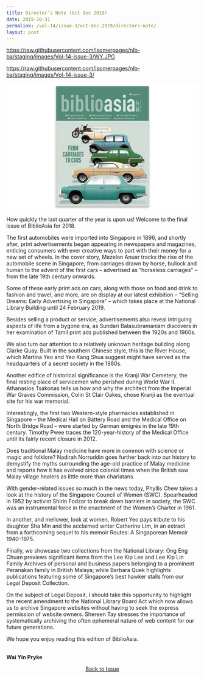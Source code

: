 ```yaml
---
title: Director’s Note (Oct-Dec 2019)
date: 2019-10-31
permalink: /vol-14/issue-3/oct-dec-2019/directors-note/
layout: post
---
```

https://raw.githubusercontent.com/isomerpages/nlb-ba/staging/images/Vol-14-issue-3/WY.JPG

https://raw.githubusercontent.com/isomerpages/nlb-ba/staging/images/Vol-14-issue-3/

<img src="/images/Vol-14-issue-3/vol14_iss3.JPG">

How quickly the last quarter of the year is upon us! Welcome to the final issue of BiblioAsia for 2018.

The first automobiles were imported into Singapore in 1896, and shortly after, print advertisements began appearing in newspapers and magazines, enticing consumers with ever creative ways to part with their money for a new set of wheels. In the cover story, Mazelan Anuar tracks the rise of the automobile scene in Singapore, from carriages drawn by horse, bullock and human to the advent of the first cars – advertised as “horseless carriages” – from the late 19th century onwards.

Some of these early print ads on cars, along with those on food and drink to fashion and travel, and more, are on display at our latest exhibition – “Selling Dreams: Early Advertising in Singapore” – which takes place at the National Library Building until 24 February 2019.

Besides selling a product or service, advertisements also reveal intriguing aspects of life from a bygone era, as Sundari Balasubramaniam discovers in her examination of Tamil print ads published between the 1920s and 1960s.

We also turn our attention to a relatively unknown heritage building along Clarke Quay. Built in the southern Chinese style, this is the River House, which Martina Yeo and Yeo Kang Shua suggest might have served as the headquarters of a secret society in the 1880s.

Another edifice of historical significance is the Kranji War Cemetery, the final resting place of servicemen who perished during World War II. Athanasios Tsakonas tells us how and why the architect from the Imperial War Graves Commission, Colin St Clair Oakes, chose Kranji as the eventual site for his war memorial.

Interestingly, the first two Western-style pharmacies established in Singapore – the Medical Hall on Battery Road and the Medical Office on North Bridge Road – were started by German émigrés in the late 19th century. Timothy Pwee traces the 120-year-history of the Medical Office until its fairly recent closure in 2012.

Does traditional Malay medicine have more in common with science or magic and folklore? Nadirah Norruddin goes further back into our history to demystify the myths surrounding the age-old practice of Malay medicine and reports how it has evolved since colonial times when the British saw Malay village healers as little more than charlatans.

With gender-related issues so much in the news today, Phyllis Chew takes a look at the history of the Singapore Council of Women (SWC). Spearheaded in 1952 by activist Shirin Fodzar to break down barriers in society, the SWC was an instrumental force in the enactment of the Women’s Charter in 1961.

In another, and mellower, look at women, Robert Yeo pays tribute to his daughter Sha Min and the acclaimed writer Catherine Lim, in an extract from a forthcoming sequel to his memoir Routes: A Singaporean Memoir 1940–1975.

Finally, we showcase two collections from the National Library: Ong Eng Chuan previews significant items from the Lee Kip Lee and Lee Kip Lin Family Archives of personal and business papers belonging to a prominent Peranakan family in British Malaya; while Barbara Quek highlights publications featuring some of Singapore’s best hawker stalls from our Legal Deposit Collection.

On the subject of Legal Deposit, I should take this opportunity to highlight the recent amendment to the National Library Board Act which now allows us to archive Singapore websites without having to seek the express permission of website owners. Shereen Tay stresses the importance of systematically archiving the often ephemeral nature of web content for our future generations.

We hope you enjoy reading this edition of BiblioAsia.

<br>
<b>Wai Yin Pryke</b>

<a href="https://biblioasia.nlb.gov.sg/vol-14/issue-3/oct-dec-2018/"><center>Back to Issue</center></a>